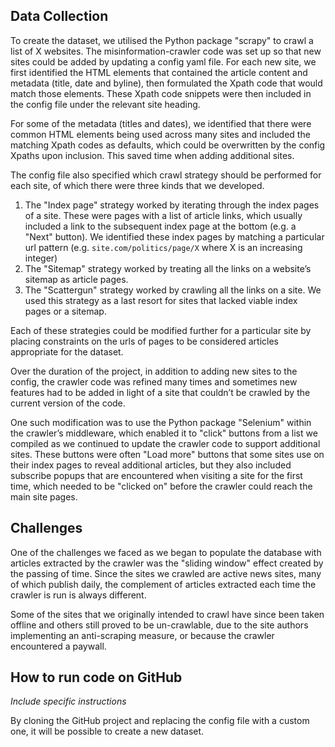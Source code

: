 Data Collection
-----

To create the dataset, we utilised the Python package "scrapy" to crawl a list of X websites. The misinformation-crawler code was set up so that new sites could be added by updating a config yaml file. For each new site, we first identified the HTML elements that contained the article content and metadata (title, date and byline), then formulated the Xpath code that would match those elements. These Xpath code snippets were then included in the config file under the relevant site heading.

For some of the metadata (titles and dates), we identified that there were common HTML elements being used across many sites and included the matching Xpath codes as defaults, which could be overwritten by the config Xpaths upon inclusion. This saved time when adding additional sites.

The config file also specified which crawl strategy should be performed for each site, of which there were three kinds that we developed.
1.	The "Index page" strategy worked by iterating through the index pages of a site. These were pages with a list of article links, which usually included a link to the subsequent index page at the bottom (e.g. a "Next" button). We identified these index pages by matching a particular url pattern (e.g. `site.com/politics/page/X` where X is an increasing integer)
2.	The "Sitemap" strategy worked by treating all the links on a website’s sitemap as article pages.
3.	The "Scattergun" strategy worked by crawling all the links on a site. We used this strategy as a last resort for sites that lacked viable index pages or a sitemap.

Each of these strategies could be modified further for a particular site by placing constraints on the urls of pages to be considered articles appropriate for the dataset.

Over the duration of the project, in addition to adding new sites to the config, the crawler code was refined many times and sometimes new features had to be added in light of a site that couldn’t be crawled by the current version of the code.

One such modification was to use the Python package "Selenium" within the crawler’s middleware, which enabled it to "click" buttons from a list we compiled as we continued to update the crawler code to support additional sites. These buttons were often "Load more" buttons that some sites use on their index pages to reveal additional articles, but they also included subscribe popups that are encountered when visiting a site for the first time, which needed to be "clicked on" before the crawler could reach the main site pages.

Challenges
-----

One of the challenges we faced as we began to populate the database with articles extracted by the crawler was the "sliding window" effect created by the passing of time. Since the sites we crawled are active news sites, many of which publish daily, the complement of articles extracted each time the crawler is run is always different.

Some of the sites that we originally intended to crawl have since been taken offline and others still proved to be un-crawlable, due to the site authors implementing an anti-scraping measure, or because the crawler encountered a paywall.

How to run code on GitHub
----

*Include specific instructions*

By cloning the GitHub project and replacing the config file with a custom one, it will be possible to create a new dataset.
